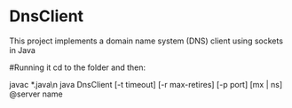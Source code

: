 # DnsClient
This project implements a domain name system (DNS) client using sockets in Java

#Running it
cd to the folder and then:

javac *.java\n
java DnsClient [-t timeout] [-r max-retires] [-p port] [mx | ns] @server name

